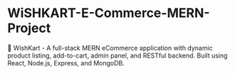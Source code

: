# WiSHKART-E-Commerce-MERN-Project
🛒 WishKart - A full-stack MERN eCommerce application with dynamic product listing, add-to-cart, admin panel, and RESTful backend. Built using React, Node.js, Express, and MongoDB.
